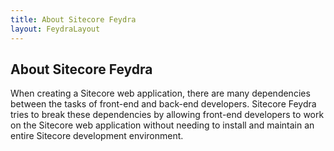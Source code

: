 ```yaml
---
title: About Sitecore Feydra
layout: FeydraLayout
---
```


## About Sitecore Feydra
When creating a Sitecore web application, there are many dependencies between the tasks of 
front-end and back-end developers. Sitecore Feydra tries to break these dependencies by allowing 
front-end developers to work on the Sitecore web application without needing to install 
and maintain an entire Sitecore development environment.